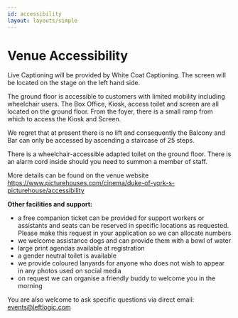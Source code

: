```yaml
---
id: accessibility
layout: layouts/simple
---
```


# Venue Accessibility

Live Captioning will be provided by White Coat Captioning. The screen will be located on the stage on the left hand side.

The ground floor is accessible to customers with limited mobility including wheelchair users. The Box Office, Kiosk, access toilet and screen are all located on the ground floor. From the foyer, there is a small ramp from which to access the Kiosk and Screen.

We regret that at present there is no lift and consequently the Balcony and Bar can only be accessed by ascending a staircase of 25 steps.

There is a wheelchair-accessible adapted toilet on the ground floor. There is an alarm cord inside should you need to summon a member of staff.

More details can be found on the venue website https://www.picturehouses.com/cinema/duke-of-york-s-picturehouse/accessibility

**Other facilities and support:**

- a free companion ticket can be provided for support workers or assistants and seats can be reserved in specific locations as requested. Please make this request in your application so we can allocate numbers
- we welcome assistance dogs and can provide them with a bowl of water
- large print agendas available at registration
- a gender neutral toilet is available
- we provide coloured lanyards for anyone who does not wish to appear in any photos used on social media
- on request we can organise a friendly buddy to welcome you in the morning

You are also welcome to ask specific questions via direct email: events@leftlogic.com
